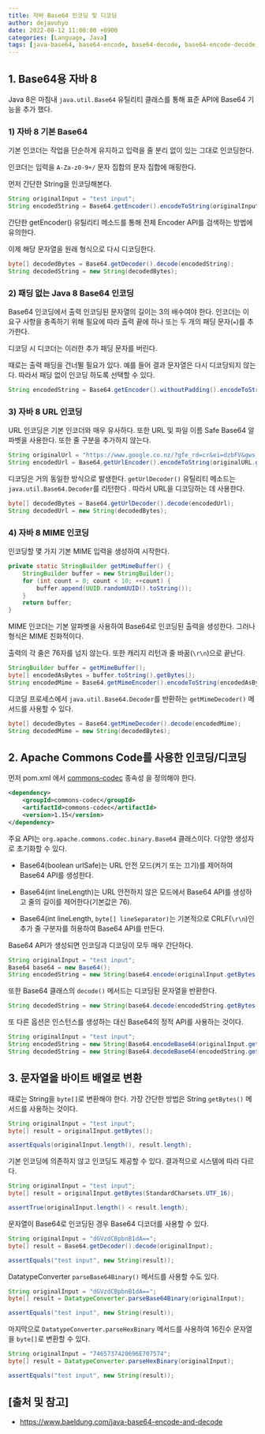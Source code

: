 ```yaml
---
title: 자바 Base64 인코딩 및 디코딩
author: dejavuhyo
date: 2022-08-12 11:00:00 +0900
categories: [Language, Java]
tags: [java-base64, base64-encode, base64-decode, base64-encode-decode, java-encode-decode, base64, 자바-base64, 자바-인코딩, 자바-디코딩, base64-인코딩, base64-디코딩]
---
```


## 1. Base64용 자바 8
Java 8은 마침내 `java.util.Base64` 유틸리티 클래스를 통해 표준 API에 Base64 기능을 추가 했다.

### 1) 자바 8 기본 Base64
기본 인코더는 작업을 단순하게 유지하고 입력을 줄 분리 없이 있는 그대로 인코딩한다.

인코더는 입력을 `A-Za-z0-9+/` 문자 집합의 문자 집합에 매핑한다.

먼저 간단한 String을 인코딩해본다.

```java
String originalInput = "test input";
String encodedString = Base64.getEncoder().encodeToString(originalInput.getBytes());
```

간단한 getEncoder() 유틸리티 메소드를 통해 전체 Encoder API를 검색하는 방법에 유의한다.

이제 해당 문자열을 원래 형식으로 다시 디코딩한다.

```java
byte[] decodedBytes = Base64.getDecoder().decode(encodedString);
String decodedString = new String(decodedBytes);
```

### 2) 패딩 없는 Java 8 Base64 인코딩
Base64 인코딩에서 출력 인코딩된 문자열의 길이는 3의 배수여야 한다. 인코더는 이 요구 사항을 충족하기 위해 필요에 따라 출력 끝에 하나 또는 두 개의 패딩 문자(`=`)를 추가한다.

디코딩 시 디코더는 이러한 추가 패딩 문자를 버린다.

때로는 출력 패딩을 건너뛸 필요가 있다. 예를 들어 결과 문자열은 다시 디코딩되지 않는다. 따라서 패딩 없이 인코딩 하도록 선택할 수 있다.

```java
String encodedString = Base64.getEncoder().withoutPadding().encodeToString(originalInput.getBytes());
```

### 3) 자바 8 URL 인코딩
URL 인코딩은 기본 인코더와 매우 유사하다. 또한 URL 및 파일 이름 Safe Base64 알파벳을 사용한다. 또한 줄 구분을 추가하지 않는다.

```java
String originalUrl = "https://www.google.co.nz/?gfe_rd=cr&ei=dzbFV&gws_rd=ssl#q=java";
String encodedUrl = Base64.getUrlEncoder().encodeToString(originalURL.getBytes());
```

디코딩은 거의 동일한 방식으로 발생한다. `getUrlDecoder()` 유틸리티 메소드는 `java.util.Base64.Decoder`를 리턴한다 . 따라서 URL을 디코딩하는 데 사용한다.

```java
byte[] decodedBytes = Base64.getUrlDecoder().decode(encodedUrl);
String decodedUrl = new String(decodedBytes);
```

### 4) 자바 8 MIME 인코딩
인코딩할 몇 가지 기본 MIME 입력을 생성하여 시작한다.

```java
private static StringBuilder getMimeBuffer() {
    StringBuilder buffer = new StringBuilder();
    for (int count = 0; count < 10; ++count) {
        buffer.append(UUID.randomUUID().toString());
    }
    return buffer;
}
```

MIME 인코더는 기본 알파벳을 사용하여 Base64로 인코딩된 출력을 생성한다. 그러나 형식은 MIME 친화적이다.

출력의 각 줄은 76자를 넘지 않는다. 또한 캐리지 리턴과 줄 바꿈(`\r\n`)으로 끝난다.

```java
StringBuilder buffer = getMimeBuffer();
byte[] encodedAsBytes = buffer.toString().getBytes();
String encodedMime = Base64.getMimeEncoder().encodeToString(encodedAsBytes);
```

디코딩 프로세스에서 `java.util.Base64.Decoder`를 반환하는 `getMimeDecoder()` 메서드를 사용할 수 있다.

```java
byte[] decodedBytes = Base64.getMimeDecoder().decode(encodedMime);
String decodedMime = new String(decodedBytes);
```

## 2. Apache Commons Code를 사용한 인코딩/디코딩
먼저 pom.xml 에서 [commons-codec](https://search.maven.org/search?q=g:commons-codec%20AND%20a:commons-codec) 종속성 을 정의해야 한다.

```xml
<dependency>
    <groupId>commons-codec</groupId>
    <artifactId>commons-codec</artifactId>
    <version>1.15</version>
</dependency>
```

주요 API는 `org.apache.commons.codec.binary.Base64` 클래스이다. 다양한 생성자로 초기화할 수 있다.

* Base64(boolean urlSafe)는 URL 안전 모드(켜기 또는 끄기)를 제어하여 Base64 API를 생성한다.

* Base64(int lineLength)는 URL 안전하지 않은 모드에서 Base64 API를 생성하고 줄의 길이를 제어한다(기본값은 76).

* Base64(int lineLength, `byte[] lineSeparator)`는 기본적으로 CRLF(`\r\n`)인 추가 줄 구분자를 허용하여 Base64 API를 만든다.

Base64 API가 생성되면 인코딩과 디코딩이 모두 매우 간단하다.

```java
String originalInput = "test input";
Base64 base64 = new Base64();
String encodedString = new String(base64.encode(originalInput.getBytes()));
```

또한 Base64 클래스의 `decode()` 메서드는 디코딩된 문자열을 반환한다.

```java
String decodedString = new String(base64.decode(encodedString.getBytes()));
```

또 다른 옵션은 인스턴스를 생성하는 대신 Base64의 정적 API를 사용하는 것이다.

```java
String originalInput = "test input";
String encodedString = new String(Base64.encodeBase64(originalInput.getBytes()));
String decodedString = new String(Base64.decodeBase64(encodedString.getBytes()));
```

## 3. 문자열을 바이트 배열로 변환
때로는 String을 `byte[]`로 변환해야 한다. 가장 간단한 방법은 String `getBytes()` 메서드를 사용하는 것이다.

```java
String originalInput = "test input";
byte[] result = originalInput.getBytes();

assertEquals(originalInput.length(), result.length);
```

기본 인코딩에 의존하지 않고 인코딩도 제공할 수 있다. 결과적으로 시스템에 따라 다르다.

```java
String originalInput = "test input";
byte[] result = originalInput.getBytes(StandardCharsets.UTF_16);

assertTrue(originalInput.length() < result.length);
```

문자열이 Base64로 인코딩된 경우 Base64 디코더를 사용할 수 있다.

```java
String originalInput = "dGVzdCBpbnB1dA==";
byte[] result = Base64.getDecoder().decode(originalInput);

assertEquals("test input", new String(result));
```

DatatypeConverter `parseBase64Binary()` 메서드를 사용할 수도 있다.

```java
String originalInput = "dGVzdCBpbnB1dA==";
byte[] result = DatatypeConverter.parseBase64Binary(originalInput);

assertEquals("test input", new String(result));
```

마지막으로 `DatatypeConverter.parseHexBinary` 메서드를 사용하여 16진수 문자열을 `byte[]`로 변환할 수 있다.

```java
String originalInput = "7465737420696E707574";
byte[] result = DatatypeConverter.parseHexBinary(originalInput);

assertEquals("test input", new String(result));
```

## [출처 및 참고]
* <https://www.baeldung.com/java-base64-encode-and-decode>
